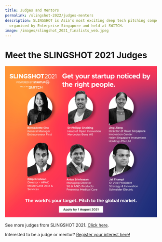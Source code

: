 ```yaml
---
title: Judges and Mentors
permalink: /slingshot-2022/judges-mentors
description: SLINGSHOT is Asia’s most exciting deep tech pitching competition
  organised by Enterprise Singapore and held at SWITCH.
image: /images/slingshot_2021_finalists_web.jpeg
---
```


# Meet the SLINGSHOT 2021 Judges
![SLINGSHOT 2021 Judges](/images/SLINGSHOT_2021-Social-Judges_1.jpg)

See more judges from SLINGSHOT 2021. [Click here](https://slingshot.agorize.com/en/challenges/2021-edition/pages/meet-the-judges?lang=en).

Interested to be a judge or mentor? [Register your interest here!](https://web.micepad.co/slingshot-2022-interest/registration?promoCode=ssinterest)
